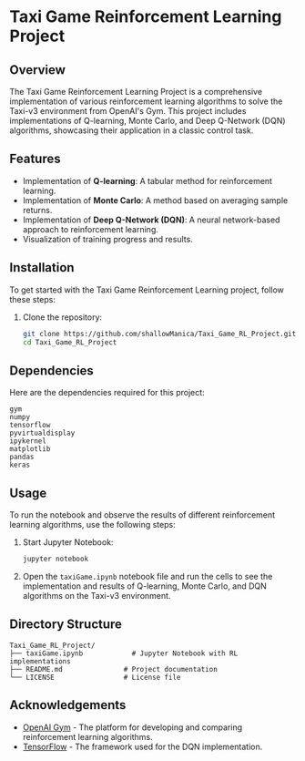 # Taxi Game Reinforcement Learning Project

## Overview
The Taxi Game Reinforcement Learning Project is a comprehensive implementation of various reinforcement learning algorithms to solve the Taxi-v3 environment from OpenAI's Gym. This project includes implementations of Q-learning, Monte Carlo, and Deep Q-Network (DQN) algorithms, showcasing their application in a classic control task.

## Features
- Implementation of **Q-learning**: A tabular method for reinforcement learning.
- Implementation of **Monte Carlo**: A method based on averaging sample returns.
- Implementation of **Deep Q-Network (DQN)**: A neural network-based approach to reinforcement learning.
- Visualization of training progress and results.

## Installation
To get started with the Taxi Game Reinforcement Learning project, follow these steps:

1. Clone the repository:
   ```bash
   git clone https://github.com/shallowManica/Taxi_Game_RL_Project.git
   cd Taxi_Game_RL_Project
   ```

## Dependencies
Here are the dependencies required for this project:
```text
gym
numpy
tensorflow
pyvirtualdisplay
ipykernel
matplotlib
pandas
keras
```

## Usage
To run the notebook and observe the results of different reinforcement learning algorithms, use the following steps:

1. Start Jupyter Notebook:
   ```bash
   jupyter notebook
   ```

2. Open the `taxiGame.ipynb` notebook file and run the cells to see the implementation and results of Q-learning, Monte Carlo, and DQN algorithms on the Taxi-v3 environment.

## Directory Structure
```plaintext
Taxi_Game_RL_Project/
├── taxiGame.ipynb            # Jupyter Notebook with RL implementations
├── README.md               # Project documentation
└── LICENSE                 # License file
```

## Acknowledgements
- [OpenAI Gym](https://gym.openai.com/) - The platform for developing and comparing reinforcement learning algorithms.
- [TensorFlow](https://www.tensorflow.org/) - The framework used for the DQN implementation.
